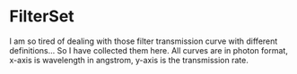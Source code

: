 # FilterSet
I am so tired of dealing with those filter transmission curve with different definitions... So I have collected them here. All curves are in photon format, x-axis is wavelength in angstrom, y-axis is the transmission rate.
